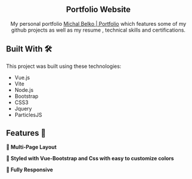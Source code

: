 <h2 align="center">
  Portfolio Website
</h2>
<p align="center">My personal portfolio <a href="https://michalbelko.github.io/Portfolio" target="_blank">Michal Belko | Portfolio</a> which features some of my github projects as well as my resume , technical skills and certifications.<br/></p>

## Built With 🛠️

This project was built using these technologies:

- Vue.js
- Vite
- Node.js
- Bootstrap
- CSS3
- Jquery
- ParticlesJS

 ## Features 🔧

**📖 Multi-Page Layout**

**🎨 Styled with Vue-Bootstrap and Css with easy to customize colors**

**📱 Fully Responsive**
